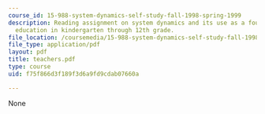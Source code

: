 ```yaml
---
course_id: 15-988-system-dynamics-self-study-fall-1998-spring-1999
description: Reading assignment on system dynamics and its use as a foundation underlying
  education in kindergarten through 12th grade.
file_location: /coursemedia/15-988-system-dynamics-self-study-fall-1998-spring-1999/f75f866d3f189f3d6a9fd9cdab07660a_teachers.pdf
file_type: application/pdf
layout: pdf
title: teachers.pdf
type: course
uid: f75f866d3f189f3d6a9fd9cdab07660a

---
```

None